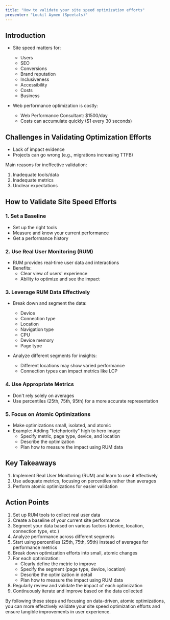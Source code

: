 ```yaml
---
title: "How to validate your site speed optimization efforts"
presenter: "Loukil Aymen (Speetals)"
---
```

## Introduction

- Site speed matters for:
  - Users
  - SEO
  - Conversions
  - Brand reputation
  - Inclusiveness
  - Accessibility
  - Costs
  - Business

- Web performance optimization is costly:
  - Web Performance Consultant: $1500/day
  - Costs can accumulate quickly ($1 every 30 seconds)

## Challenges in Validating Optimization Efforts

- Lack of impact evidence
- Projects can go wrong (e.g., migrations increasing TTFB)

Main reasons for ineffective validation:
1. Inadequate tools/data
2. Inadequate metrics
3. Unclear expectations

## How to Validate Site Speed Efforts

### 1. Set a Baseline

- Set up the right tools
- Measure and know your current performance
- Get a performance history

### 2. Use Real User Monitoring (RUM)

- RUM provides real-time user data and interactions
- Benefits:
  - Clear view of users' experience
  - Ability to optimize and see the impact

### 3. Leverage RUM Data Effectively

- Break down and segment the data:
  - Device
  - Connection type
  - Location
  - Navigation type
  - CPU
  - Device memory
  - Page type

- Analyze different segments for insights:
  - Different locations may show varied performance
  - Connection types can impact metrics like LCP

### 4. Use Appropriate Metrics

- Don't rely solely on averages
- Use percentiles (25th, 75th, 95th) for a more accurate representation

### 5. Focus on Atomic Optimizations

- Make optimizations small, isolated, and atomic
- Example: Adding "fetchpriority" high to hero image
  - Specify metric, page type, device, and location
  - Describe the optimization
  - Plan how to measure the impact using RUM data

## Key Takeaways

1. Implement Real User Monitoring (RUM) and learn to use it effectively
2. Use adequate metrics, focusing on percentiles rather than averages
3. Perform atomic optimizations for easier validation

## Action Points

1. Set up RUM tools to collect real user data
2. Create a baseline of your current site performance
3. Segment your data based on various factors (device, location, connection type, etc.)
4. Analyze performance across different segments
5. Start using percentiles (25th, 75th, 95th) instead of averages for performance metrics
6. Break down optimization efforts into small, atomic changes
7. For each optimization:
   - Clearly define the metric to improve
   - Specify the segment (page type, device, location)
   - Describe the optimization in detail
   - Plan how to measure the impact using RUM data
8. Regularly review and validate the impact of each optimization
9. Continuously iterate and improve based on the data collected

By following these steps and focusing on data-driven, atomic optimizations, you can more effectively validate your site speed optimization efforts and ensure tangible improvements in user experience.

